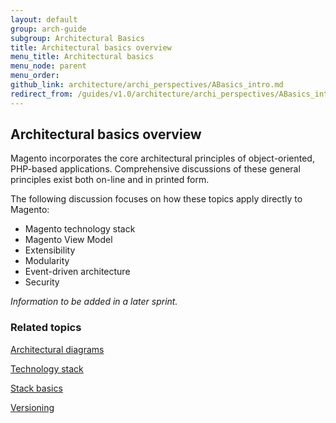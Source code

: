 ```yaml
---
layout: default
group: arch-guide
subgroup: Architectural Basics
title: Architectural basics overview
menu_title: Architectural basics
menu_node: parent
menu_order: 
github_link: architecture/archi_perspectives/ABasics_intro.md
redirect_from: /guides/v1.0/architecture/archi_perspectives/ABasics_intro.html
---
```



<h2>Architectural basics overview</h2>

Magento incorporates the core architectural principles of object-oriented, PHP-based applications. Comprehensive discussions of these general principles exist both on-line and in printed form. 

The following discussion focuses on how these topics apply directly to Magento:

* Magento technology stack
* Magento View Model
* Extensibility
* Modularity
* Event-driven architecture
* Security



<i>Information to be added in a later sprint.</i>





<h3>Related topics</h3>

<a href="{{ site.gdeurl21 }}architecture/archi_perspectives/arch_diagrams.html">Architectural diagrams</a>

<a href="{{ site.gdeurl21 }}architecture/tech-stack.html">Technology stack</a>

<a href="{{ site.gdeurl21 }}architecture/stack-basics.html">Stack basics</a>



<a href="{{ site.gdeurl21 }}architecture/versioning.html">Versioning</a>

